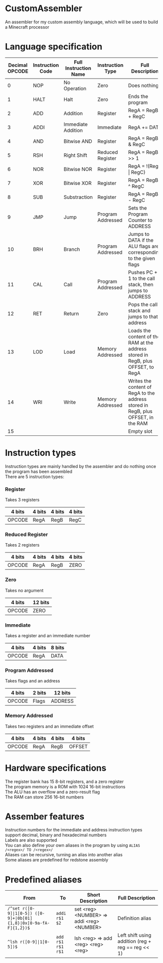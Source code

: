 # CustomAssembler
An assembler for my custom assembly language, which will be used to build a Minecraft processor  

# Language specification

| Decimal OPCODE | Instruction Code | Full Instruction Name | Instruction Type  | Full Description                                                                  |
|----------------|------------------|-----------------------|-------------------|-----------------------------------------------------------------------------------|
| 0              | NOP              | No Operation          | Zero              | Does nothing                                                                      |
| 1              | HALT             | Halt                  | Zero              | Ends the program                                                                  |
| 2              | ADD              | Addition              | Register          | RegA = RegB + RegC                                                                |
| 3              | ADDI             | Immediate Addition    | Immediate         | RegA += DATA                                                                      |
| 4              | AND              | Bitwise AND           | Register          | RegA = RegB & RegC                                                                |
| 5              | RSH              | Right Shift           | Reduced Register  | RegA = RegB >> 1                                                                  |
| 6              | NOR              | Bitwise NOR           | Register          | RegA = !(RegB \| RegC)                                                            |
| 7              | XOR              | Bitwise XOR           | Register          | RegA = RegB ^ RegC                                                                |
| 8              | SUB              | Substraction          | Register          | RegA = RegB - RegC                                                                |
| 9              | JMP              | Jump                  | Program Addressed | Sets the Program Counter to ADDRESS                                               |
| 10             | BRH              | Branch                | Program Addressed | Jumps to DATA if the ALU flags are corresponding to the given flags               |
| 11             | CAL              | Call                  | Program Addressed | Pushes PC + 1 to the call stack, then jumps to ADDRESS                            |
| 12             | RET              | Return                | Zero              | Pops the call stack and jumps to that address                                     |
| 13             | LOD              | Load                  | Memory Addressed  | Loads the content of the RAM at the address stored in RegB, plus OFFSET, to RegA  |
| 14             | WRI              | Write                 | Memory Addressed  | Writes the content of RegA to the address stored in RegB, plus OFFSET, in the RAM |
| 15             |                  |                       |                   | Empty slot                                                                        |

# Instruction types

Instruction types are mainly handled by the assembler and do nothing once the program has been assembled  
There are 5 instruction types:

### Register
Takes 3 registers

| 4 bits | 4 bits | 4 bits | 4 bits |
|--------|--------|--------|--------|
| OPCODE | RegA   | RegB   | RegC   |

### Reduced Register
Takes 2 registers

| 4 bits | 4 bits | 4 bits | 4 bits |
|--------|--------|--------|--------|
| OPCODE | RegA   | RegB   | ZERO   |

### Zero
Takes no argument

| 4 bits | 12 bits |
|--------|---------|
| OPCODE | ZERO    |

### Immediate
Takes a register and an immediate number

| 4 bits | 4 bits | 8 bits |
|--------|--------|--------|
| OPCODE | RegA   | DATA   |

### Program Addressed
Takes flags and an address

| 4 bits | 2 bits | 12 bits |
|--------|--------|---------|
| OPCODE | Flags  | ADDRESS |

### Memory Addressed
Takes two registers and an immediate offset

| 4 bits | 4 bits | 4 bits | 4 bits |
|--------|--------|--------|--------|
| OPCODE | RegA   | RegB   | OFFSET |


# Hardware specifications

The register bank has 15 8-bit registers, and a zero register  
The program memory is a ROM with 1024 16-bit instructions  
The ALU has an overflow and a zero-result flag  
The RAM can store 256 16-bit numbers  

# Assember features
Instruction numbers for the immediate and address instruction types support decimal, binary and hexadecimal numbers  
Labels are also supported  
You can also define your own aliases in the program by using `ALIAS /<regex>/ TO /<regex>/`  
Aliases can be recursive, turning an alias into another alias  
Some aliases are predefined for redstone assembly  

# Predefined aliases

| From                                                                | To                | Short Description                             | Full Description                                  |
|---------------------------------------------------------------------|-------------------|-----------------------------------------------|---------------------------------------------------|
| `/^set r([0-9]\|1[0-5]) ([0-9]+\|0b[01]{1,8}\|0x[0-9a-fA-F]{1,2})$` | `addi r$1 $2`     | set \<reg> \<NUMBER> => addi \<reg> \<NUMBER> | Definition alias                                  |
| `^lsh r([0-9]\|1[0-5])$`                                            | `add r$1 r$1 r$1` | lsh \<reg> => add \<reg> \<reg> \<reg>        | Left shift using addition (reg + reg == reg << 1) |

